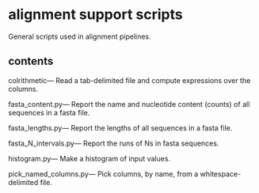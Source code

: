 # alignment support scripts

General scripts used in alignment pipelines.

## contents

colrithmetic&mdash;
Read a tab-delimited file and compute expressions over the columns.

fasta_content.py&mdash;
Report the name and nucleotide content (counts) of all sequences in a fasta
file.

fasta_lengths.py&mdash;
Report the lengths of all sequences in a fasta file.

fasta_N_intervals.py&mdash;
Report the runs of Ns in fasta sequences.

histogram.py&mdash;
Make a histogram of input values.

pick_named_columns.py&mdash;
Pick columns, by name, from a whitespace-delimited file.
